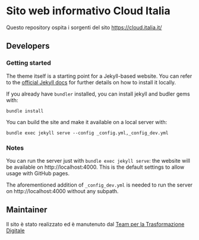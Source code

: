 # Sito web informativo Cloud Italia

Questo repository ospita i sorgenti del sito https://cloud.italia.it/

## Developers

### Getting started

The theme itself is a starting point for a Jekyll-based website. You can refer to the [official Jekyll docs](https://jekyllrb.com/docs/) for further details on how to install it locally.

If you already have `bundler` installed, you can install jekyll and budler gems with:

`bundle install`

You can build the site and make it available on a local server with:

`bundle exec jekyll serve --config _config.yml,_config_dev.yml`

### Notes

You can run the server just with `bundle exec jekyll serve`: the website will be available on http://localhost:4000. This is the default settings to allow usage with GitHub pages.

The aforementioned addition of `_config_dev.yml` is needed to run the server on http://localhost:4000 without any subpath.

## Maintainer

Il sito è stato realizzato ed è manutenuto dal [Team per la Trasformazione Digitale](https://teamdigitale.governo.it/)
